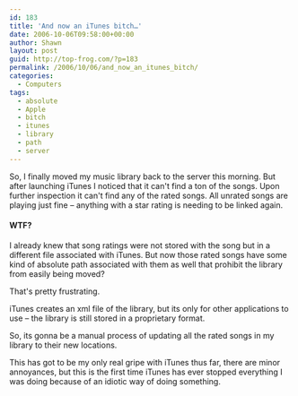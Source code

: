 ```yaml
---
id: 183
title: 'And now an iTunes bitch…'
date: 2006-10-06T09:58:00+00:00
author: Shawn
layout: post
guid: http://top-frog.com/?p=183
permalink: /2006/10/06/and_now_an_itunes_bitch/
categories:
  - Computers
tags:
  - absolute
  - Apple
  - bitch
  - itunes
  - library
  - path
  - server
---
```

So, I finally moved my music library back to the server this morning. But after launching iTunes I noticed that it can't find a ton of the songs. Upon further inspection it can't find any of the rated songs. All unrated songs are playing just fine – anything with a star rating is needing to be linked again.



#### WTF?

I already knew that song ratings were not stored with the song but in a different file associated with iTunes. But now those rated songs have some kind of absolute path associated with them as well that prohibit the library from easily being moved?

That's pretty frustrating.

iTunes creates an xml file of the library, but its only for other applications to use – the library is still stored in a proprietary format.

So, its gonna be a manual process of updating all the rated songs in my library to their new locations.

This has got to be my only real gripe with iTunes thus far, there are minor annoyances, but this is the first time iTunes has ever stopped everything I was doing because of an idiotic way of doing something.